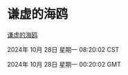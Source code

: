 # 谦虚的海鸥
[谦虚的海鸥](http://219.139.197.74:56308/qxdho/course/base/hotlink/index.php)

2024年 10月 28日 星期一 08:20:02 CST

2024年 10月 28日 星期一 00:20:02 GMT
